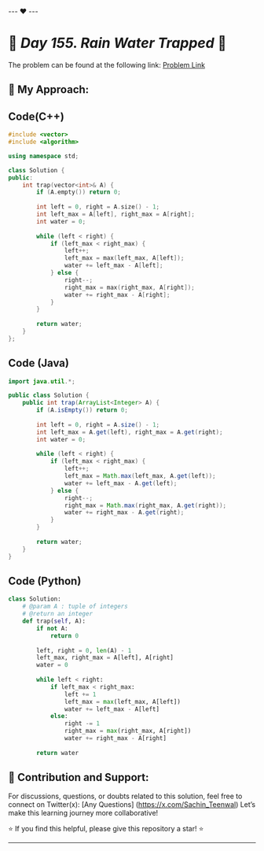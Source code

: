 --- ❤️ ---

# 🚀 _Day 155. Rain Water Trapped_ 🧠


The problem can be found at the following link: [Problem Link](https://www.interviewbit.com/problems/rain-water-trapped/)

## 🎯 **My Approach:**


## Code(C++)
```cpp
#include <vector>
#include <algorithm>

using namespace std;

class Solution {
public:
    int trap(vector<int>& A) {
        if (A.empty()) return 0;
        
        int left = 0, right = A.size() - 1;
        int left_max = A[left], right_max = A[right];
        int water = 0;
        
        while (left < right) {
            if (left_max < right_max) {
                left++;
                left_max = max(left_max, A[left]);
                water += left_max - A[left];
            } else {
                right--;
                right_max = max(right_max, A[right]);
                water += right_max - A[right];
            }
        }
        
        return water;
    }
};
```

## Code (Java)

```java
import java.util.*;

public class Solution {
    public int trap(ArrayList<Integer> A) {
        if (A.isEmpty()) return 0;
        
        int left = 0, right = A.size() - 1;
        int left_max = A.get(left), right_max = A.get(right);
        int water = 0;
        
        while (left < right) {
            if (left_max < right_max) {
                left++;
                left_max = Math.max(left_max, A.get(left));
                water += left_max - A.get(left);
            } else {
                right--;
                right_max = Math.max(right_max, A.get(right));
                water += right_max - A.get(right);
            }
        }
        
        return water;
    }
}
```

## Code (Python)

```python
class Solution:
    # @param A : tuple of integers
    # @return an integer
    def trap(self, A):
        if not A:
            return 0
        
        left, right = 0, len(A) - 1
        left_max, right_max = A[left], A[right]
        water = 0
        
        while left < right:
            if left_max < right_max:
                left += 1
                left_max = max(left_max, A[left])
                water += left_max - A[left]
            else:
                right -= 1
                right_max = max(right_max, A[right])
                water += right_max - A[right]
        
        return water
```



## 🎯 **Contribution and Support:**

For discussions, questions, or doubts related to this solution, feel free to connect on Twitter(x): [Any Questions] (https://x.com/Sachin_Teenwal) Let’s make this learning journey more collaborative!

⭐ If you find this helpful, please give this repository a star! ⭐

---
